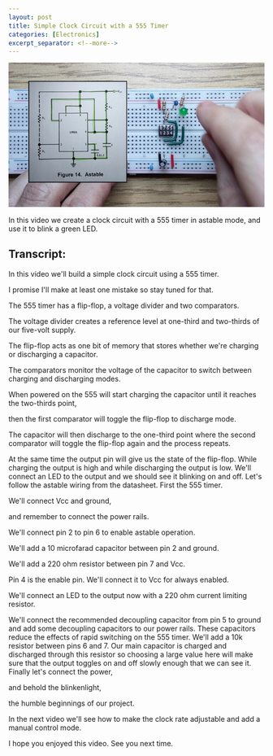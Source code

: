 ```yaml
---
layout: post
title: Simple Clock Circuit with a 555 Timer
categories: [Electronics]
excerpt_separator: <!--more-->
---
```


<a href="https://youtu.be/QfnkuXDf6NE" class="yt-screen">
<img src="/images/555.jpg" alt="Simple Clock Circuit with a 555 Timer">
</a>

In this video we create a clock circuit with a 555 timer in astable mode, and use it to blink a green LED.

<!--more-->

## Transcript:

In this video we'll build a simple clock circuit using a 555 timer.

I promise I'll make at least one mistake so stay tuned for that.

The 555 timer has a flip-flop, a voltage divider and two comparators.

The voltage divider creates a reference level at one-third and two-thirds of our five-volt supply.

The flip-flop acts as one bit of memory that stores whether we're charging or discharging a capacitor.

The comparators monitor the voltage of the capacitor to switch between charging and discharging modes.

When powered on the 555 will start charging the capacitor until it reaches the two-thirds point,

then the first comparator will toggle the flip-flop to discharge mode.

The capacitor will then discharge to the one-third point where the second comparator will toggle the flip-flop again and the process repeats.

At the same time the output pin will give us the state of the flip-flop. While charging the output is high and while discharging the output is low. We'll connect an LED to the output and we should see it blinking on and off. Let's follow the astable wiring from the datasheet. First the 555 timer.

We'll connect Vcc and ground,

and remember to connect the power rails.

We'll connect pin 2 to pin 6 to enable astable operation.

We'll add a 10 microfarad capacitor between pin 2 and ground.

We'll add a 220 ohm resistor between pin 7 and Vcc.

Pin 4 is the enable pin. We'll connect it to Vcc for always enabled.

We'll connect an LED to the output now with a 220 ohm current limiting resistor.

We'll connect the recommended decoupling capacitor from pin 5 to ground and add some decoupling capacitors to our power rails. These capacitors reduce the effects of rapid switching on the 555 timer.
We'll add a 10k resistor between pins 6 and 7.
Our main capacitor is charged and discharged through this resistor so choosing a large value here will make sure that the output toggles on and off slowly enough that we can see it. Finally let's connect the power,

and behold the blinkenlight,

the humble beginnings of our project.

In the next video we'll see how to make the clock rate adjustable and add a manual control mode.

I hope you enjoyed this video. See you next time.
